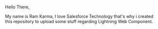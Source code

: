 Hello There,

My name is Ram Karma, I love Salesforce Technology that's why i created this repository to upload some stuff regarding Lightning Web Component.
 
